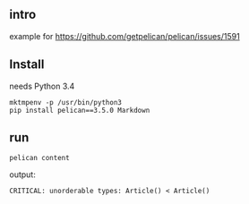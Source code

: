 
## intro

example for https://github.com/getpelican/pelican/issues/1591


## Install

needs Python 3.4

```
mktmpenv -p /usr/bin/python3
pip install pelican==3.5.0 Markdown
```

## run

```
pelican content
```

output:
```
CRITICAL: unorderable types: Article() < Article()
```


